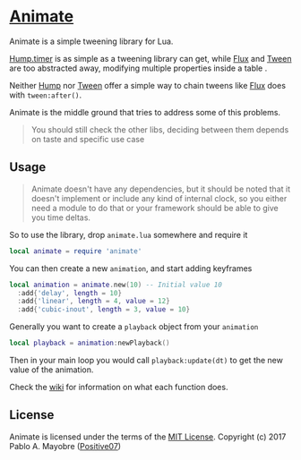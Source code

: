 # [Animate][animate]

Animate is a simple tweening library for Lua.

[Hump.timer][hump] is as simple as a tweening library can get, while [Flux][flux] and [Tween][tween] are too abstracted away, modifying multiple properties inside a table .

Neither [Hump][hump] nor [Tween][tween] offer a simple way to chain tweens like [Flux][flux] does with `tween:after()`.

Animate is the middle ground that tries to address some of this problems.

> You should still check the other libs, deciding between them depends on taste and specific use case

## Usage

> Animate doesn't have any dependencies, but it should be noted that it doesn't implement or include any kind of internal clock, so you either need a module to do that or your framework should be able to give you time deltas.

So to use the library, drop `animate.lua` somewhere and require it
```lua
local animate = require 'animate'
```

You can then create a new `animation`, and start adding keyframes
```lua
local animation = animate.new(10) -- Initial value 10
  :add{'delay', length = 10}
  :add{'linear', length = 4, value = 12}
  :add{'cubic-inout', length = 3, value = 10}
```

Generally you want to create a `playback` object from your `animation`
```lua
local playback = animation:newPlayback()
```

Then in your main loop you would call `playback:update(dt)` to get the new value of the animation.

Check the [wiki][wiki] for information on what each function does.

## License

Animate is licensed under the terms of the [MIT License][mit].
Copyright (c) 2017 Pablo A. Mayobre ([Positive07][positive])

[animate]: https://github.com/Positive07/animate.lua
[hump]: hump.readthedocs.io/en/latest/timer.html
[tween]: https://github.com/kikito/tween.lua
[flux]: https://github.com/rxi/flux
[wiki]: https://github.com/Positive07/animate.lua/wiki
[mit]: https://github.com/Positive07/animate.lua/blob/master/LICENSE
[positive]: https://github.com/Positive07
